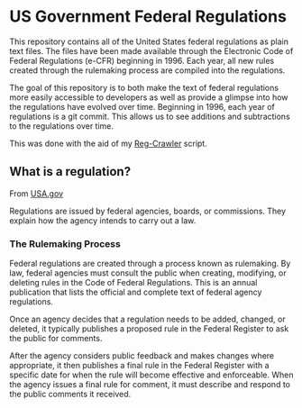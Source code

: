 # US Government Federal Regulations

This repository contains all of the United States federal regulations as plain text files. The files have been made available through the Electronic Code of Federal Regulations (e-CFR) beginning in 1996. Each year, all new rules created through the rulemaking process are compiled into the regulations. 

The goal of this repository is to both make the text of federal regulations more easily accessible to developers as well as provide a glimpse into how the regulations have evolved over time. Beginning in 1996, each year of regulations is a git commit. This allows us to see additions and subtractions to the regulations over time.

This was done with the aid of my [Reg-Crawler](https://github.com/ascott1/reg-crawler) script.

## What is a regulation?

From [USA.gov](http://www.usa.gov/Topics/Reference-Shelf/Laws.shtml)

Regulations are issued by federal agencies, boards, or commissions. They explain how the agency intends to carry out a law.

### The Rulemaking Process

Federal regulations are created through a process known as rulemaking.
By law, federal agencies must consult the public when creating, modifying, or deleting rules in the Code of Federal Regulations. This is an annual publication that lists the official and complete text of federal agency regulations.

Once an agency decides that a regulation needs to be added, changed, or deleted, it typically publishes a proposed rule in the Federal Register to ask the public for comments.

After the agency considers public feedback and makes changes where appropriate, it then publishes a final rule in the Federal Register with a specific date for when the rule will become effective and enforceable.
When the agency issues a final rule for comment, it must describe and respond to the public comments it received.
